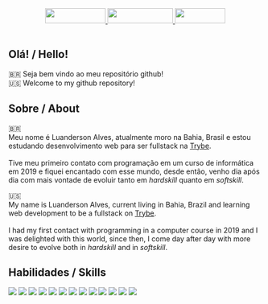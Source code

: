 <div align="center"> 
  <a href="https://www.linkedin.com/in/luandersonalvesdev/">
    <img width="120px" height="30px" src="https://img.shields.io/badge/linkedin-FDECEF?style=for-the-badge&logo=linkedin&logoColor=black">
  </a>
  <a href="https://luandersonalvesdev.github.io/portfolio/">
    <img width="130px" height="30px" src="https://img.shields.io/badge/portfolio-FDECEF?style=for-the-badge&logo=github&logoColor=black">
  </a>
  <a href="https://www.linkedin.com/in/luandersonalvesdev/">
    <img width="100px" height="30px" src="https://img.shields.io/badge/gmail-FDECEF?style=for-the-badge&logo=gmail&logoColor=black">
  </a>
</div>

<br>

## **Olá! / Hello!**
🇧🇷 Seja bem vindo ao meu repositório github! <br>
🇺🇸 Welcome to my github repository!

## **Sobre / About**

🇧🇷 <br>
Meu nome é Luanderson Alves, atualmente moro na Bahia, Brasil e estou estudando desenvolvimento web para ser fullstack na <a href="https://www.betrybe.com/">Trybe</a>. <br>
<br>
Tive meu primeiro contato com programação em um curso de informática em 2019 e fiquei encantado com esse mundo, desde então, venho dia após dia com mais vontade de evoluir tanto em _hardskill_ quanto em _softskill_.


🇺🇸 <br>
My name is Luanderson Alves, current living in Bahia, Brazil and learning web development to be a fullstack on <a href="https://www.betrybe.com/">Trybe</a>. <br>
<br>
I had my first contact with programming in a computer course in 2019 and I was delighted with this world, since then, I come day after day with more desire to evolve both in _hardskill_ and in _softskill_.
  
 ## **Habilidades / Skills**
<div>
  <img src="https://img.shields.io/badge/html5-FDECEF?style=for-the-badge&logo=html5&logoColor=black">
  <img src="https://img.shields.io/badge/css3-FDECEF?style=for-the-badge&logo=css3&logoColor=black">
  <img src="https://img.shields.io/badge/JavaScript-FDECEF?style=for-the-badge&logo=javascript&logoColor=black">
  <img src="https://img.shields.io/badge/Jest-FDECEF?style=for-the-badge&logo=jest&logoColor=black">  
  <img src="https://img.shields.io/badge/react-FDECEF?style=for-the-badge&logo=react&logoColor=black">
  <img src="https://img.shields.io/badge/testing%20library-FDECEF?style=for-the-badge&logo=testing-library&logoColor=black">
  <img src="https://img.shields.io/badge/React_Router-FDECEF?style=for-the-badge&logo=react-router&logoColor=black">
  <img src="https://img.shields.io/badge/redux-FDECEF?style=for-the-badge&logo=redux&logoColor=black">
  <img src="https://img.shields.io/badge/Java-FDECEF?style=for-the-badge&logo=java&logoColor=black">
  <img src="https://img.shields.io/badge/android%20studio-FDECEF?style=for-the-badge&logo=androidstudio&logoColor=black">
  <img src="https://img.shields.io/badge/figma-FDECEF?style=for-the-badge&logo=figma&logoColor=black"> 
  <img src="https://img.shields.io/badge/photoshop-FDECEF?style=for-the-badge&logo=Adobe%20Photoshop&logoColor=black"> 
  <img src="https://img.shields.io/badge/git-FDECEF?style=for-the-badge&logo=git&logoColor=black"> 
</div>
